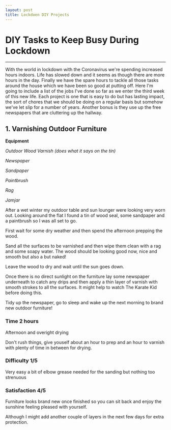 ```yaml
---
layout: post
title: Lockdoen DIY Projects
---
```


# DIY Tasks to Keep Busy During Lockdown

-----


With the world in lockdown with the Coronavirus we're spending increased hours indoors. Life has slowed down and it seems as though there are more hours in the day. Finally we have the spare hours to tackle all those tasks around the house which we have been so good at putting off.
Here I'm going to include a list of the jobs I've done so far as we enter the third week of this new life. Each project is one that is easy to do but has lasting impact, the sort of chores that we should be doing on a regular basis but somehow we've let slip for a number of years. Another bonus is they use up the free newspapers that are cluttering up the hallway.

## 1. Varnishing Outdoor Furniture

**Equipment**

*Outdoor Wood Varnish (does what it says on the tin)*

*Newspaper*

*Sandpaper*

*Paintbrush*

*Rag*

*Jamjar*



After a wet winter my outdoor table and sun lounger were looking very worn out. Looking around the flat I found a tin of wood seal, some sandpaper and a paintbrush so I was all set to go.

First wait for some dry weather and then spend the afternoon prepping the wood.

Sand all the surfaces to be varnished and then wipe them clean with a rag and some soapy water. The wood should be looking good now, nice and smooth but also a but naked!

Leave the wood to dry and wait until the sun goes down.

Once there is no direct sunlight on the furniture lay some newspaper underneath to catch any drips and then apply a thin layer of varnish with smooth strokes to all the surfaces. It might help to watch The Karate Kid before doing this.

Tidy up the newspaper, go to sleep and wake up the next morning to brand new outdoor furniture!

### Time 2 hours

Afternoon and overight drying

Don't rush things, give youself about an hour to prep and an hour to varnish with plenty of time in between for drying.

### Difficulty 1/5

Very easy a bit of elbow grease needed for the sanding but nothing too strenuous

### Satisfaction 4/5

Furniture looks brand new once finished so you can sit back and enjoy the sunshine feeling pleased with yourself.

Although I might add another couple of layers in the next few days for extra protection.
